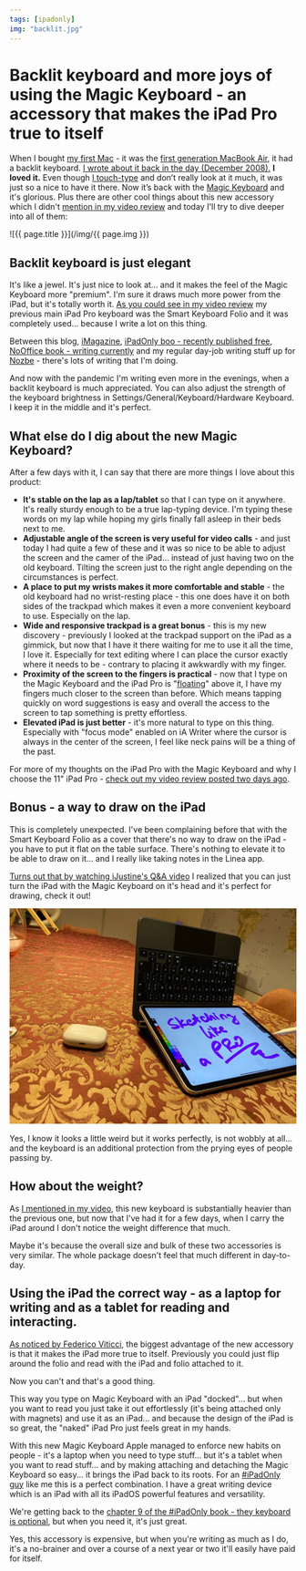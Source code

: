 ```yaml
---
tags: [ipadonly]
img: "backlit.jpg"
---
```


# Backlit keyboard and more joys of using the Magic Keyboard - an accessory that makes the iPad Pro true to itself

When I bought [my first Mac](https://sliwinski.com/my-simple-email-setup-with-imap/) - it was the [first generation MacBook Air](https://sliwinski.com/my-first-mac/), it had a backlit keyboard. [I wrote about it back in the day (December 2008).](https://sliwinski.com/macbook-air-rocks-5-things-pc-notebook-manufa/) **I loved it.** Even though [I touch-type](https://sliwinski.com/touch-typing-is-important-productive-show-38) and don’t really look at it much, it was just so a nice to have it there. Now it’s back with the [Magic Keyboard](https://sliwinski.com/magic) and it's glorious. Plus there are other cool things about this new accessory which I didn't [mention in my video review](https://sliwinski.com/magic) and today I'll try to dive deeper into all of them:

<!--More-->

![{{ page.title }}](/img/{{ page.img }})

## Backlit keyboard is just elegant

It's like a jewel. It's just nice to look at... and it makes the feel of the Magic Keyboard more "premium". I'm sure it draws much more power from the iPad, but it's totally worth it. [As you could see in my video review](https://sliwinski.com/magic) my previous main iPad Pro keyboard was the Smart Keyboard Folio and it was completely used... because I write a lot on this thing. 

Between this blog, [iMagazine](/imagazine), [iPadOnly boo - recently published free](https://ipadonly.com), [NoOffice book - writing currently](https://nooffice.org) and my regular day-job writing stuff up for [Nozbe][n] - there's lots of writing that I'm doing.

And now with the pandemic I'm writing even more in the evenings, when a backlit keyboard is much appreciated. You can also adjust the strength of the keyboard brightness in Settings/General/Keyboard/Hardware Keyboard. I keep it in the middle and it's perfect.

## What else do I dig about the new Magic Keyboard?

After a few days with it, I can say that there are more things I love about this product:

* **It's stable on the lap as a lap/tablet** so that I can type on it anywhere. It's really sturdy enough to be a true lap-typing device. I'm typing these words on my lap while hoping my girls finally fall asleep in their beds next to me.
* **Adjustable angle of the screen is very useful for video calls** - and just today I had quite a few of these and it was so nice to be able to adjust the screen and the camer of the iPad... instead of just having two on the old keyboard. Tilting the screen just to the right angle depending on the circumstances is perfect.
* **A place to put my wrists makes it more comfortable and stable** - the old keyboard had no wrist-resting place - this one does have it on both sides of the trackpad which makes it even a more convenient keyboard to use. Especially on the lap.
* **Wide and responsive trackpad is a great bonus** - this is my new discovery - previously I looked at the trackpad support on the iPad as a gimmick, but now that I have it there waiting for me to use it all the time, I love it. Especially for text editing where I can place the cursor exactly where it needs to be - contrary to placing it awkwardly with my finger.
* **Proximity of the screen to the fingers is practical** - now that I type on the Magic Keyboard and the iPad Pro is "[floating](https://www.youtube.com/watch?v=nnZeDt2c8Yo)" above it, I have my fingers much closer to the screen than before. Which means tapping quickly on word suggestions is easy and overall the access to the screen to tap something is pretty effortless.
* **Elevated iPad is just better** - it's more natural to type on this thing. Especially with "focus mode" enabled on iA Writer where the cursor is always in the center of the screen, I feel like neck pains will be a thing of the past.

For more of my thoughts on the iPad Pro with the Magic Keyboard and why I choose the 11" iPad Pro - [check out my video review posted two days ago](https://sliwinski.com/magic).

## Bonus - a way to draw on the iPad

This is completely unexpected. I've been complaining before that with the Smart Keyboard Folio as a cover that there's no way to draw on the iPad - you have to put it flat on the table surface. There's nothing to elevate it to be able to draw on it... and I really like taking notes in the Linea app.

[Turns out that by watching iJustine's Q&A video](https://www.youtube.com/watch?v=WsT4lfL0ud4) I realized that you can just turn the iPad with the Magic Keyboard on it's head and it's perfect for drawing, check it out!

![Backlit keyboard and more joys of using the Magic Keyboard - an accessory that makes the iPad Pro true to itself 2](/img/backlit-2.jpg)

Yes, I know it looks a little weird but it works perfectly, is not wobbly at all... and the keyboard is an additional protection from the prying eyes of people passing by.

## How about the weight?

As [I mentioned in my video](https://sliwinski.com/magic), this new keyboard is substantially heavier than the previous one, but now that I've had it for a few days, when I carry the iPad around I don't notice the weight difference that much.

Maybe it's because the overall size and bulk of these two accessories is very similar. The whole package doesn't feel that much different in day-to-day.

## Using the iPad the correct way - as a laptop for writing and as a tablet for reading and interacting.

[As noticed by Federico Viticci](https://www.macstories.net/stories/magic-keyboard-for-ipad-pro-a-new-breed-of-laptop/), the biggest advantage of the new accessory is that it makes the iPad more true to itself. Previously you could just flip around the folio and read with the iPad and folio attached to it.

Now you can't and that's a good thing.

This way you type on Magic Keyboard with an iPad "docked"... but when you want to read you just take it out effortlessly (it's being attached only with magnets) and use it as an iPad... and because the design of the iPad is so great, the "naked" iPad Pro just feels great in my hands.

With this new Magic Keyboard Apple managed to enforce new habits on people - it's a laptop when you need to type stuff... but it's a tablet when you want to read stuff... and by making attaching and detaching the Magic Keyboard so easy... it brings the iPad back to its roots. For an [#iPadOnly guy](/ipadonly) like me this is a perfect combination. I have a great writing device which is an iPad with all its iPadOS powerful features and versatility.

We're getting back to the [chapter 9 of the #iPadOnly book - they keyboard is optional](https://ipadonly.com/book/keyboard/), but when you need it, it's just great.

Yes, this accessory is expensive, but when you're writing as much as I do, it's a no-brainer and over a course of a next year or two it'll easily have paid for itself.

[n]: https://nozbe.com/?a=mike
[p]: /podcast